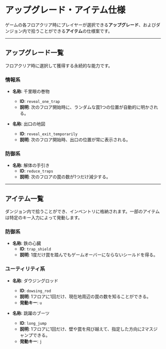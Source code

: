 # アップグレード・アイテム仕様

ゲームの各フロアクリア時にプレイヤーが選択できる**アップグレード**、およびダンジョン内で拾うことができる**アイテム**の仕様案です。

---

## アップグレード一覧

フロアクリア時に選択して獲得する永続的な能力です。

### 情報系

- **名称**: 千里眼の巻物
  - **ID**: `reveal_one_trap`
  - **説明**: 次のフロア開始時に、ランダムな罠1つの位置が自動的に明かされる。

- **名称**: 出口の地図
  - **ID**: `reveal_exit_temporarily`
  - **説明**: 次のフロア開始時、出口の位置が常に表示される。

### 防御系

- **名称**: 解体の手引き
  - **ID**: `reduce_traps`
  - **説明**: 次のフロアの罠の数が1つだけ減少する。

---

## アイテム一覧

ダンジョン内で拾うことができ、インベントリに格納されます。一部のアイテムは特定のキー入力によって発動します。

### 防御系

- **名称**: 鉄の心臓
  - **ID**: `trap_shield`
  - **説明**: 1度だけ罠を踏んでもゲームオーバーにならないシールドを得る。

### ユーティリティ系

- **名称**: ダウジングロッド
  - **ID**: `dowsing_rod`
  - **説明**: 1フロアに1回だけ、現在地周辺の罠の数を知ることができる。
  - **発動キー**: `u`

- **名称**: 跳躍のブーツ
  - **ID**: `long_jump`
  - **説明**: 1フロアに1回だけ、壁や罠を飛び越えて、指定した方向に2マスジャンプできる。
  - **発動キー**: `j`
